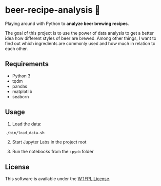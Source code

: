 beer-recipe-analysis 🍺
======================

Playing around with Python to **analyze beer brewing recipes**.

The goal of this project is to use the power of data analysis to get a better idea how different styles of beer are
brewed. Among other things, I want to find out which ingredients are commonly used and how much in relation to each
other.

Requirements
------------

- Python 3
- tqdm
- pandas
- matplotlib
- seaborn

Usage
-----

1) Load the data:

```bash
./bin/load_data.sh
```

2) Start Jupyter Labs in the project root

3) Run the notebooks from the `ipynb` folder

License
-------

This software is available under the [WTFPL License](LICENSE).
